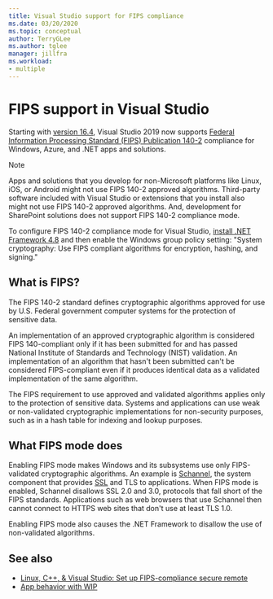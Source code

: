 ```yaml
---
title: Visual Studio support for FIPS compliance
ms.date: 03/20/2020
ms.topic: conceptual
author: TerryGLee
ms.author: tglee
manager: jillfra
ms.workload:
- multiple
---
```

# FIPS support in Visual Studio 

Starting with [version 16.4](/visualstudio/releases/2019/release-notes-v16.4/), Visual Studio 2019 now supports [Federal Information Processing Standard (FIPS) Publication 140-2](/windows/security/threat-protection/fips-140-validation/) compliance for Windows, Azure, and .NET apps and solutions.

> [!NOTE]
> Apps and solutions that you develop for non-Microsoft platforms like Linux, iOS, or Android might not use FIPS 140-2 approved algorithms. Third-party software included with Visual Studio or extensions that you install also might not use FIPS 140-2 approved algorithms. And, development for SharePoint solutions does not support FIPS 140-2 compliance mode.

To configure FIPS 140-2 compliance mode for Visual Studio, [install .NET Framework 4.8](https://dotnet.microsoft.com/download/dotnet-framework/net48) and then enable the Windows group policy setting: "System cryptography: Use FIPS compliant algorithms for encryption, hashing, and signing."

## What is FIPS?

The FIPS 140-2 standard defines cryptographic algorithms approved for use by U.S. Federal government computer systems for the protection of sensitive data. 

An implementation of an approved cryptographic algorithm is considered FIPS 140-compliant only if it has been submitted for and has passed National Institute of Standards and Technology (NIST) validation. An implementation of an algorithm that hasn't been submitted can't be considered FIPS-compliant even if it produces identical data as a validated implementation of the same algorithm. 

The FIPS requirement to use approved and validated algorithms applies only to the protection of sensitive data. Systems and applications can use weak or non-validated cryptographic implementations for non-security purposes, such as in a hash table for indexing and lookup purposes.

## What FIPS mode does

Enabling FIPS mode makes Windows and its subsystems use only FIPS-validated cryptographic algorithms. An example is [Schannel](/windows/win32/com/schannel), the system component that provides [SSL](/windows/win32/http/ssl-certificates) and TLS to applications. When FIPS mode is enabled, Schannel disallows SSL 2.0 and 3.0, protocols that fall short of the FIPS standards. Applications such as web browsers that use Schannel then cannot connect to HTTPS web sites that don't use at least TLS 1.0.

Enabling FIPS mode also causes the .NET Framework to disallow the use of non-validated algorithms. 

## See also

- [Linux, C++, & Visual Studio: Set up FIPS-compliance secure remote](/cpp/linux/set-up-fips-compliant-secure-remote-linux-development/)
- [App behavior with WIP](/windows/security/information-protection/windows-information-protection/app-behavior-with-wip)
